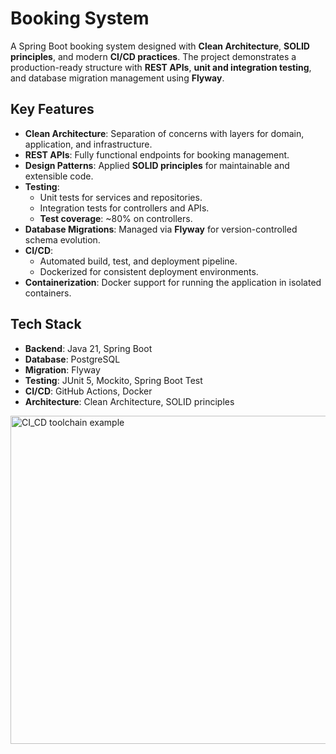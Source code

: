 # Booking System

A Spring Boot booking system designed with **Clean Architecture**, **SOLID principles**, and modern **CI/CD practices**. The project demonstrates a production-ready structure with **REST APIs**, **unit and integration testing**, and database migration management using **Flyway**.

## Key Features

- **Clean Architecture**: Separation of concerns with layers for domain, application, and infrastructure.
- **REST APIs**: Fully functional endpoints for booking management.
- **Design Patterns**: Applied **SOLID principles** for maintainable and extensible code.
- **Testing**:
  - Unit tests for services and repositories.
  - Integration tests for controllers and APIs.
  - **Test coverage**: ~80% on controllers.
- **Database Migrations**: Managed via **Flyway** for version-controlled schema evolution.
- **CI/CD**:
  - Automated build, test, and deployment pipeline.
  - Dockerized for consistent deployment environments.
- **Containerization**: Docker support for running the application in isolated containers.

## Tech Stack

- **Backend**: Java 21, Spring Boot
- **Database**: PostgreSQL
- **Migration**: Flyway
- **Testing**: JUnit 5, Mockito, Spring Boot Test
- **CI/CD**: GitHub Actions, Docker
- **Architecture**: Clean Architecture, SOLID principles
<img width="7080" height="525" alt="CI_CD toolchain example" src="https://github.com/user-attachments/assets/774c8913-a5e7-438f-ace0-ef25dbcbd32e" />
